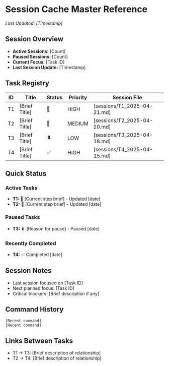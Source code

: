 # Session Cache Master Reference
*Last Updated: [Timestamp]*

## Session Overview
- **Active Sessions:** [Count]
- **Paused Sessions:** [Count]
- **Current Focus:** [Task ID]
- **Last Session Update:** [Timestamp]

## Task Registry
| ID | Title | Status | Priority | Session File |
|----|-------|--------|----------|-------------|
| T1 | [Brief Title] | 🔄 | HIGH | [sessions/T1_2025-04-21.md] |
| T2 | [Brief Title] | 🔄 | MEDIUM | [sessions/T2_2025-04-20.md] |
| T3 | [Brief Title] | ⏸️ | LOW | [sessions/T3_2025-04-18.md] |
| T4 | [Brief Title] | ✅ | HIGH | [sessions/T4_2025-04-15.md] |

## Quick Status
### Active Tasks
- **T1:** 🔄 [Current step brief] - Updated [date]
- **T2:** 🔄 [Current step brief] - Updated [date]

### Paused Tasks
- **T3:** ⏸️ [Reason for pause] - Paused [date]

### Recently Completed
- **T4:** ✅ Completed [date]

## Session Notes
- Last session focused on [Task ID]
- Next planned focus: [Task ID]
- Critical blockers: [Brief description if any]

## Command History
```
[Recent command]
[Recent command]
```

## Links Between Tasks
- T1 → T3: [Brief description of relationship]
- T2 → T4: [Brief description of relationship]